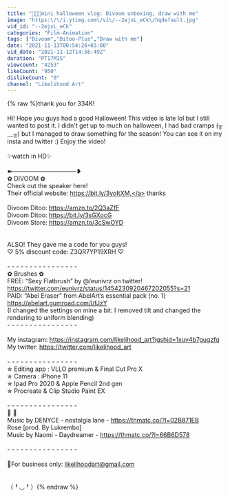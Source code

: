 ```yaml
---
title: "🎃🦇💖mini halloween vlog: Divoom unboxing, draw with me"
image: "https:\/\/i.ytimg.com\/vi\/--2ejxL_eCk\/hqdefault.jpg"
vid_id: "--2ejxL_eCk"
categories: "Film-Animation"
tags: ["Divoom","Ditoo-Plus","Draw with me"]
date: "2021-11-13T00:54:26+03:00"
vid_date: "2021-11-12T14:56:49Z"
duration: "PT17M1S"
viewcount: "4253"
likeCount: "950"
dislikeCount: "0"
channel: "Likelihood Art"
---
```

{% raw %}thank you for 334K!<br /><br />Hi! Hope you guys had a good Halloween! This video is late lol but I still wanted to post it. I didn't get up to much on halloween, I had bad cramps (╥﹏╥) but I managed to draw something for the season! You can see it on my insta and twitter :) Enjoy the video!<br /><br />✨watch in HD✨<br /><br />➽───────────────❥<br />✿ DIVOOM ✿<br /> Check out the speaker here! <br /> Their official website: <a rel="nofollow" target="blank" href="https://bit.ly/3yoItXM,">https://bit.ly/3yoItXM,</a> thanks<br /><br />Divoom Ditoo: <a rel="nofollow" target="blank" href="https://amzn.to/2Q3aZfF">https://amzn.to/2Q3aZfF</a> <br />Divoom Ditoo: <a rel="nofollow" target="blank" href="https://bit.ly/3sGXocG">https://bit.ly/3sGXocG</a><br />Divoom Store: <a rel="nofollow" target="blank" href="https://amzn.to/3cSwOYD">https://amzn.to/3cSwOYD</a><br /><br /> <br />ALSO! They gave me a code for you guys!<br />♡ 5% discount code: Z3QR7YP19XRH ♡<br /><br />- - - - - - - - - - - - - - - - <br />✿ Brushes ✿<br />FREE: “Sexy Flatbrush” by @/eunivrz on twitter!  <a rel="nofollow" target="blank" href="https://twitter.com/eunivrz/status/1454230920467202055?s=21">https://twitter.com/eunivrz/status/1454230920467202055?s=21</a><br />PAID: “Abel Eraser” from AbelArt’s essential pack (no. 1)  <a rel="nofollow" target="blank" href="https://abelart.gumroad.com/l/fJzY">https://abelart.gumroad.com/l/fJzY</a><br />(I changed the settings on mine a bit: I removed tilt and changed the rendering to uniform blending)<br />- - - - - - - - - - - - - - - - <br /><br />My instagram: <a rel="nofollow" target="blank" href="https://instagram.com/likelihood_art?igshid=1xuv4b7gugzfq">https://instagram.com/likelihood_art?igshid=1xuv4b7gugzfq</a><br />My twitter: <a rel="nofollow" target="blank" href="https://twitter.com/likelihood_art">https://twitter.com/likelihood_art</a><br /><br /> - - - - - - - - - - - - - - - - <br />✯ Editing app : VLLO premium &amp; Final Cut Pro X<br />✯ Camera : iPhone 11<br />✯ Ipad Pro 2020 &amp; Apple Pencil 2nd gen<br />✯ Procreate &amp; Clip Studio Paint EX<br /><br /> - - - - - - - - - - - - - - - - <br />🎼 🎵<br />Music by DENYCE - nostalgia lane - <a rel="nofollow" target="blank" href="https://thmatc.co/?l=02B871EB">https://thmatc.co/?l=02B871EB</a><br />Rose [prod. By Lukrembo]<br />Music by Naomi - Daydreamer - <a rel="nofollow" target="blank" href="https://thmatc.co/?l=66B6D578">https://thmatc.co/?l=66B6D578</a><br /><br /> - - - - - - - - - - - - - - - - <br /><br />💌For business only: likelihoodart@gmail.com<br /><br /><br />（╹◡╹）{% endraw %}
